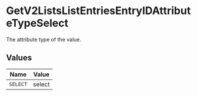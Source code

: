 # GetV2ListsListEntriesEntryIDAttributeTypeSelect

The attribute type of the value.


## Values

| Name     | Value    |
| -------- | -------- |
| `SELECT` | select   |
